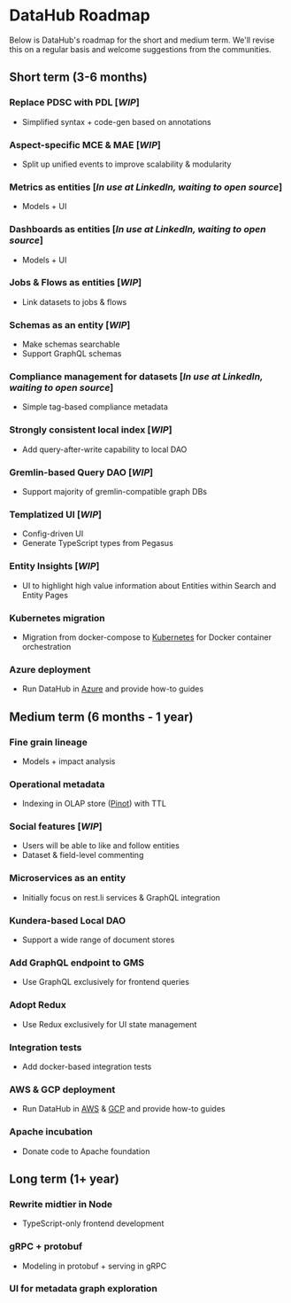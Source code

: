 # DataHub Roadmap

Below is DataHub's roadmap for the short and medium term. We'll revise this on a regular basis and welcome suggestions from the communities.

## Short term (3-6 months)
### Replace PDSC with PDL [*WIP*]
- Simplified syntax + code-gen based on annotations
### Aspect-specific MCE & MAE [*WIP*]
- Split up unified events to improve scalability & modularity
### Metrics as entities [*In use at LinkedIn, waiting to open source*]
- Models + UI
### Dashboards as entities [*In use at LinkedIn, waiting to open source*]
- Models + UI
### Jobs & Flows as entities [*WIP*]
- Link datasets to jobs & flows
### Schemas as an entity [*WIP*]
- Make schemas searchable
- Support GraphQL schemas
### Compliance management for datasets [*In use at LinkedIn, waiting to open source*]
- Simple tag-based compliance metadata
### Strongly consistent local index [*WIP*]
- Add query-after-write capability to local DAO 
### Gremlin-based Query DAO [*WIP*]
- Support majority of gremlin-compatible graph DBs
### Templatized UI [*WIP*]
- Config-driven UI
- Generate TypeScript types from Pegasus 
### Entity Insights [*WIP*]
- UI to highlight high value information about Entities within Search and Entity Pages
### Kubernetes migration
- Migration from docker-compose to [Kubernetes](https://kubernetes.io/) for Docker container orchestration
### Azure deployment
- Run DataHub in [Azure](https://azure.microsoft.com/en-us/) and provide how-to guides

## Medium term (6 months - 1 year)
### Fine grain lineage
- Models + impact analysis
### Operational metadata
- Indexing in OLAP store ([Pinot](https://github.com/apache/incubator-pinot)) with TTL
### Social features [*WIP*]
- Users will be able to like and follow entities
- Dataset & field-level commenting
### Microservices as an entity
- Initially focus on rest.li services & GraphQL integration
### Kundera-based Local DAO
- Support a wide range of document stores
### Add GraphQL endpoint to GMS
- Use GraphQL exclusively for frontend queries
### Adopt Redux
- Use Redux exclusively for UI state management
### Integration tests
- Add docker-based integration tests
### AWS & GCP deployment
- Run DataHub in [AWS](https://aws.amazon.com/) & [GCP](https://cloud.google.com/gcp) and provide how-to guides
### Apache incubation
- Donate code to Apache foundation

## Long term (1+ year)
### Rewrite midtier in Node
- TypeScript-only frontend development
### gRPC + protobuf
- Modeling in protobuf + serving in gRPC
### UI for metadata graph exploration
